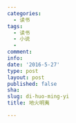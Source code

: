 ```yaml
---
categories:
  - 读书
tags:
  - 读书
  - 小说
  - 
comment: 
info: 
date: '2016-5-27'
type: post
layout: post
published: false
sha: 
slug: di-huo-ming-yi
title: 地火明夷

---
```

